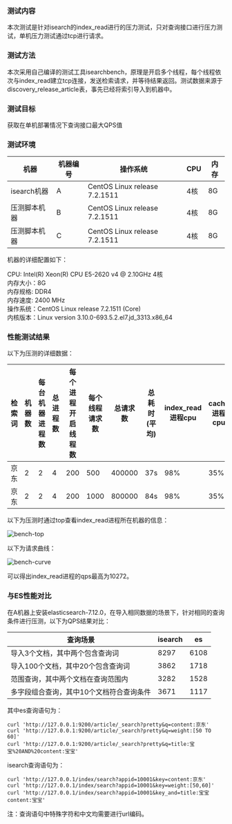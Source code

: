 ### 测试内容

本次测试是针对isearch的index_read进行的压力测试，只对查询接口进行压力测试，单机压力测试通过tcp进行请求。

### 测试方法

本次采用自己编译的测试工具isearchbench，原理是开启多个线程，每个线程依次与index_read建立tcp连接，发送检索请求，并等待结果返回。测试数据来源于discovery_release_article表，事先已经将索引导入到机器中。

### 测试目标

获取在单机部署情况下查询接口最大QPS值

### 测试环境

| 机器 | 机器编号    | 操作系统  | CPU | 内存 |
|  ----  | ----  |  ----  | ----  |  ----  |
|  isearch机器 |           A | CentOS Linux release 7.2.1511    |              4核 |          8G |
|  压测脚本机器 |           B | CentOS Linux release 7.2.1511    |              4核 |          8G |
|  压测脚本机器 |           C | CentOS Linux release 7.2.1511    |              4核 |          8G |

机器的详细配置如下：

CPU: Intel(R) Xeon(R) CPU E5-2620 v4 @ 2.10GHz 4核  
内存大小：8G  
内存规格: DDR4  
内存速度: 2400 MHz  
操作系统：CentOS Linux release 7.2.1511 (Core)  
内核版本：Linux version 3.10.0-693.5.2.el7.jd_3313.x86_64  

### 性能测试结果

以下为压测的详细数据：

| 检索词 | 机器数 | 每台机器进程数 | 总进程数 | 每个进程开启线程数 | 每个线程请求数 | 总请求数   | 总耗时(平均) | index_read进程cpu | cache进程cpu | qps   |
|-----|-----|---------|------|-----------|---------|--------|---------|---------|----------|-------|
| 京东  | 2   | 2       | 4    | 200       | 500     | 400000 | 37s     | 98%    | 35%      | 10272 |
| 京东  | 2   | 2       | 4    | 200       | 1000    | 800000 | 84s     | 98%    | 35%      | 9574  |

以下为压测时通过top查看index_read进程所在机器的信息：

![bench-top](http://storage.jd.com/search-index/image/bench-top.png)

以下为请求曲线：

![bench-curve](http://storage.jd.com/search-index/image/bench-curve.png)

可以得出index_read进程的qps最高为10272。

### 与ES性能对比

在A机器上安装elasticsearch-7.12.0，在导入相同数据的场景下，针对相同的查询条件进行压测，以下为QPS结果对比：

| 查询场景                | isearch | es   |
|---------------------|---------|------|
| 导入3个文档，其中两个包含查询词    | 8297    | 6108 |
| 导入100个文档，其中20个包含查询词 | 3862    | 1718 |
| 范围查询，其中两个文档在查询范围内 | 3282    | 1528 |
| 多字段组合查询，其中10个文档符合查询条件 | 3671    | 1117 |

其中es查询语句为：
```
curl 'http://127.0.0.1:9200/article/_search?pretty&q=content:京东'
curl 'http://127.0.0.1:9200/article/_search?pretty&q=weight:[50 TO 60]'
curl 'http://127.0.0.1:9200/article/_search?pretty&q=title:宝宝%20AND%20content:宝宝'
```

isearch查询语句为：
```
curl 'http://127.0.0.1/index/search?appid=10001&key=content:京东'
curl 'http://127.0.0.1/index/search?appid=10001&key=weight:[50,60]'
curl 'http://127.0.0.1/index/search?appid=10001&key_and=title:宝宝 content:宝宝'
```

注：查询语句中特殊字符和中文均需要进行url编码。